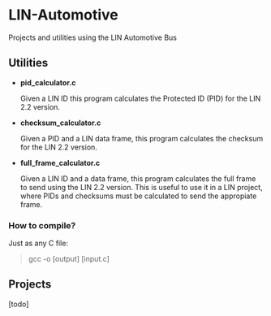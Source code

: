 # LIN-Automotive
Projects and utilities using the LIN Automotive Bus


## Utilities
- **pid_calculator.c**

  Given a LIN ID this program calculates the Protected ID (PID) for the LIN 2.2 version.

- **checksum_calculator.c**

  Given a PID and a LIN data frame, this program calculates the checksum for the LIN 2.2 version.

- **full_frame_calculator.c**

  Given a LIN ID and a data frame, this program calculates the full frame to send using the LIN 2.2 version. This is useful to use it in a LIN project, where PIDs and checksums must be calculated to send the appropiate frame.

### How to compile?
Just as any C file: 
> gcc -o [output] [input.c]

## Projects
[todo]
